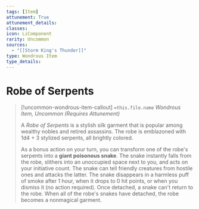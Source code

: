 ```yaml
---
tags: [Item]
attunement: True
attunement_details: 
classes: 
icon: LiComponent
rarity: Uncommon
sources:
  - "[[Storm King's Thunder]]"
type: Wondrous Item
type_details: 
---
```

# Robe of Serpents
>[!uncommon-wondrous-item-callout] `=this.file.name`
>*Wondrous Item, Uncommon (Requires Attunement)*
>
>A *Robe of Serpents* is a stylish silk garment that is popular among wealthy nobles and retired assassins. The robe is emblazoned with 1d4 + 3 stylized serpents, all brightly colored.
>
>As a bonus action on your turn, you can transform one of the robe's serpents into a **giant poisonous snake**. The snake instantly falls from the robe, slithers into an unoccupied space next to you, and acts on your initiative count. The snake can tell friendly creatures from hostile ones and attacks the latter. The snake disappears in a harmless puff of smoke after 1 hour, when it drops to 0 hit points, or when you dismiss it (no action required). Once detached, a snake can't return to the robe. When all of the robe's snakes have detached, the robe becomes a nonmagical garment.
>
>
